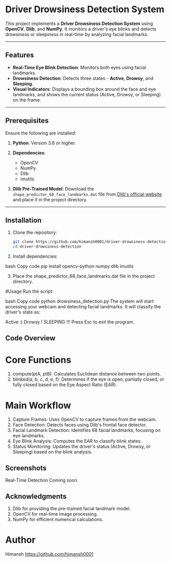 # Driver Drowsiness Detection System

This project implements a **Driver Drowsiness Detection System** using **OpenCV**, **Dlib**, and **NumPy**. It monitors a driver's eye blinks and detects drowsiness or sleepiness in real-time by analyzing facial landmarks.

---

## Features

- **Real-Time Eye Blink Detection**: Monitors both eyes using facial landmarks.
- **Drowsiness Detection**: Detects three states - **Active**, **Drowsy**, and **Sleeping**.
- **Visual Indicators**: Displays a bounding box around the face and eye landmarks, and shows the current status (Active, Drowsy, or Sleeping) on the frame.

---

## Prerequisites

Ensure the following are installed:

1. **Python**: Version 3.8 or higher.
2. **Dependencies**:
   - OpenCV
   - NumPy
   - Dlib
   - imutils

3. **Dlib Pre-Trained Model**: Download the `shape_predictor_68_face_landmarks.dat` file from [Dlib's official website](http://dlib.net/files/shape_predictor_68_face_landmarks.dat.bz2) and place it in the project directory.

---

## Installation

1. Clone the repository:
   ```bash
   git clone https://github.com/himansh0001/driver-drowsiness-detection.git
   cd driver-drowsiness-detection
2. Install dependencies:

bash
Copy code
pip install opencv-python numpy dlib imutils

3. Place the shape_predictor_68_face_landmarks.dat file in the project directory.

#Usage
Run the script:

bash
Copy code
python drowsiness_detection.py
The system will start accessing your webcam and detecting facial landmarks. It will classify the driver's state as:

Active :)
Drowsy !
SLEEPING !!!
Press Esc to exit the program.

## Code Overview
# Core Functions
1. compute(ptA, ptB): Calculates Euclidean distance between two points.
2. blinked(a, b, c, d, e, f): Determines if the eye is open, partially closed, or fully closed based on the Eye Aspect Ratio (EAR).
# Main Workflow
1. Capture Frames: Uses OpenCV to capture frames from the webcam.
2. Face Detection: Detects faces using Dlib's frontal face detector.
3. Facial Landmark Detection: Identifies 68 facial landmarks, focusing on eye landmarks.
4. Eye Blink Analysis: Computes the EAR to classify blink states.
5. Status Monitoring: Updates the driver's status (Active, Drowsy, or Sleeping) based on the blink analysis.
## Screenshots
Real-Time Detection
Coming soon.

## Acknowledgments
1. Dlib for providing the pre-trained facial landmark model.
2. OpenCV for real-time image processing.
3. NumPy for efficient numerical calculations.


# Author
Himansh
https://github.com/himansh0001

